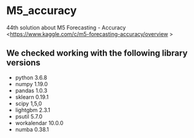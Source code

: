 # M5_accuracy
44th solution  about M5 Forecasting - Accuracy &lt;https://www.kaggle.com/c/m5-forecasting-accuracy/overview >


## We checked working with the following library versions
- python 3.6.8
- numpy 1.19.0
- pandas 1.0.3
- sklearn 0.19.1
- scipy 1,5,0
- lightgbm 2.3.1
- psutil 5.7.0
- workalendar 10.0.0
- numba 0.38.1
